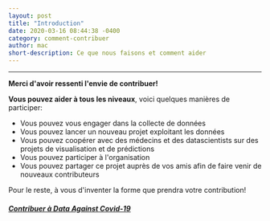 ```yaml
---
layout: post
title: "Introduction"
date: 2020-03-16 08:44:38 -0400
category: comment-contribuer
author: mac
short-description: Ce que nous faisons et comment aider
---
```


-----
**Merci d'avoir ressenti l'envie de contribuer!**

**Vous pouvez aider à tous les niveaux**, voici quelques manières de participer:
- Vous pouvez vous engager dans la collecte de données
- Vous pouvez lancer un nouveau projet exploitant les données
- Vous pouvez coopérer avec des médecins et des datascientists sur des projets de visualisation et de prédictions
- Vous pouvez participer à l'organisation
- Vous pouvez partager ce projet auprès de vos amis afin de faire venir de nouveaux contributeurs

Pour le reste, à vous d'inventer la forme que prendra votre contribution!

##### [Contribuer à Data Against Covid-19](https://docs.google.com/forms/d/e/1FAIpQLSdiw56eQNGkm5uQt7mlcR32n--J2rwfSgOYpF9eAKThFNv7rA/viewform)